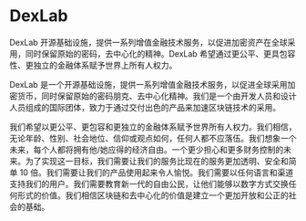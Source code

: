 # DexLab


DexLab 开源基础设施，提供一系列增值金融技术服务，以促进加密资产在全球采用，同时保留原始的密码，去中心化的精神。DexLab 希望通过更公平、更具包容性、更独立的金融体系赋予世界上所有人权力。

DexLab 是一个开源基础设施，提供一系列增值金融技术服务，以促进全球采用加密货币，同时保留原始的密码朋克、去中心化精神。我们是一个由开发人员和设计人员组成的国际团体，致力于通过交付出色的产品来加速区块链技术的采用。

我们希望以更公平、更包容和更独立的金融体系赋予世界所有人权力。我们相信，无论年龄、性别、社会地位、信仰或观点如何，任何人都不应落伍。我们想象一个未来，每个人都将拥有他/她应得的经济自由。一个更少担心和更多财务控制的未来。为了实现这一目标，我们需要让我们的服务比现在的服务更加透明、安全和简单 10 倍。我们需要让我们的产品使用起来令人愉悦。我们需要以任何语言和渠道支持我们的用户。我们需要教育新一代的自由公民，让他们能够以数字方式交换任何形式的价值。我们相信区块链和去中心化的价值是建立一个更加开放和公正的社会的基础。
